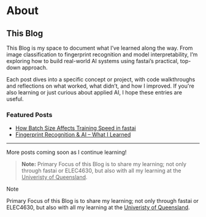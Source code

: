 # About

## This Blog
This Blog is my space to document what I’ve learned along the way. From image classification to fingerprint recognition and model interpretability, I’m exploring how to build real-world AI systems using fastai’s practical, top-down approach.

Each post dives into a specific concept or project, with code walkthroughs and reflections on what worked, what didn’t, and how I improved. If you're also learning or just curious about applied AI, I hope these entries are useful.

### Featured Posts

- [How Batch Size Affects Training Speed in fastai](_posts/2025-04-13-batch_size_fastai.md)
- [Fingerprint Recognition & AI – What I Learned](_posts/2025-04-14-fingerprint_fastai.md)

---

More posts coming soon as I continue learning!

> **Note:** Primary Focus of this Blog is to share my learning; not only through fastai or ELEC4630, but also with all my learning at the <ins>Univeristy of Queensland</ins>.

> [!NOTE]
> Primary Focus of this Blog is to share my learning; not only through fastai or ELEC4630, but also with all my learning at the <ins>Univeristy of Queensland</ins>.
